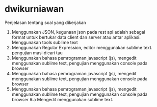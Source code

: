 # dwikurniawan

Penjelasan tentang soal yang dikerjakan

1. Menggunakan JSON, kegunaan json pada rest api adalah sebagai format untuk bertukar data client dan server atau antar aplikasi.
Menggunakan tools sublime text
2. Menggunakan Regular Expression, editor menggunakan sublime text. pengujian masi dicari tau
3. Menggunakan bahasa pemrograman javascript (js), mengedit menggunakan sublime text, pengujian menggunakan console pada browser
4. Menggunakan bahasa pemrograman javascript (js), mengedit menggunakan sublime text, pengujian menggunakan console pada browser
5. Menggunakan bahasa pemrograman javascript (js), mengedit menggunakan sublime text, pengujian menggunakan console pada browser
6.a Mengedit menggunakan sublime text. 
